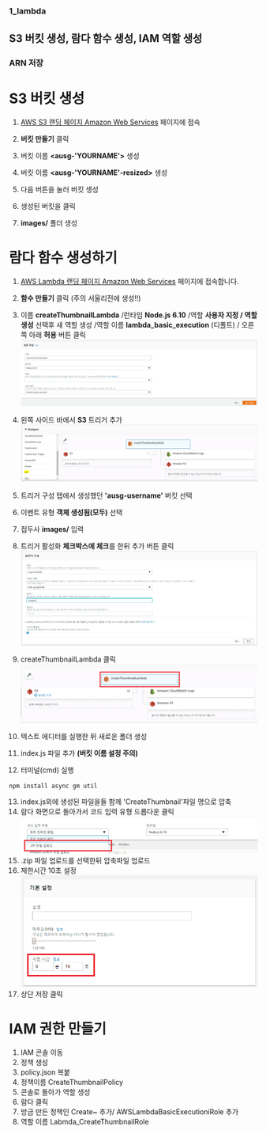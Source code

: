 ### 1_lambda
## S3 버킷 생성, 람다 함수 생성, IAM 역할 생성
### ARN 저장

# S3 버킷 생성
1. [AWS S3 랜딩 페이지 Amazon Web Services](https://s3.console.aws.amazon.com/s3/home?region=ap-northeast-2) 페이지에 접속

2. **버킷 만들기** 클릭
3. 버킷 이름 **<ausg-'YOURNAME'>** 생성
4. 버킷 이름 **<ausg-'YOURNAME'-resized>** 생성
5. 다음 버튼을 눌러 버킷 생성
6. 생성된 버킷을 클릭
7. **images/** 폴더 생성

# 람다 함수 생성하기

1. [AWS Lambda 랜딩 페이지 Amazon Web Services](https://ap-northeast-2.console.aws.amazon.com/lambda/home?region=ap-northeast-2) 페이지에 접속합니다.

2. **함수 만들기** 클릭 (주의 서울리전에 생성!!)

3. 이름 **createThumbnailLambda** /런타임 **Node.js 6.10** /역할 **사용자 지정 / 역할 생성** 선택후 새 역할 생성 /역할 이름 **lambda_basic_execution** (디폴트) / 오른쪽 아래 **허용** 버튼 클릭
![create_lambda](./images/create_lambda_function.png)    

4. 왼쪽 사이드 바에서 **S3** 트리거 추가
![lambda_trigger](./images/lambda_trigger.png)

5. 트리거 구성 탭에서 생성했던 **'ausg-username'** 버킷 선택
6. 이벤트 유형 **객체 생성됨(모두)** 선택
7. 접두사 **images/** 입력
8. 트리거 활성화 **체크박스에 체크**를 한뒤 추가 버튼 클릭
![s3_trigger](./images/s3_trigger.png)

9. createThumbnailLambda 클릭
![fucntion_click](./images/function_click.png)
10. 텍스트 에디터를 실행한 뒤 새로운 폴더 생성
11. index.js 파일 추가 **(버킷 이름 설정 주의)**
12. 터미널(cmd) 실행
```
npm install async gm util
```


13. index.js외에 생성된 파일을들 함께 'CreateThumbnail'파일 명으로 압축
14. 람다 화면으로 돌아가서 코드 입력 유형 드롭다운 클릭
![upload_zip](./images/upload_zip.png)
15. .zip 파일 업로드를 선택한뒤 압축파일 업로드
16. 제한시간 10초 설정
![timelimit](./images/timelimit.png)
17. 상단 저장 클릭

# IAM 권한 만들기
1. IAM 콘솔 이동
2. 정책 생성
3. policy.json 복붙
4. 정책이름 CreateThumbnailPolicy
4. 콘솔로 돌아가 역할 생성
5. 람다 클릭
6. 방금 만든 정책인 Create~ 추가/ AWSLambdaBasicExecutioniRole 추가
7. 역할 이름 Labmda_CreateThumbnailRole
